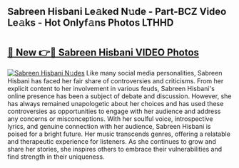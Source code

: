## Sabreen Hisbani Le𝚊ked N𝚞de - Part-BCZ Video Le𝚊ks - Hot Onlyf𝚊ns Photos LTHHD

# <h2><a href="http://ac47623.deff.icu/?id=Sabreen+Hisbani">🔗 New 👉🔴 Sabreen Hisbani VIDEO Photos</a></h2>

[![Sabreen Hisbani N𝚞des](https://i.imgur.com/rIISA9y.gif)](http://ac47623.deff.icu/?id=Sabreen+Hisbani)
Like many social media personalities, Sabreen Hisbani has faced her fair share of controversies and criticisms. From her explicit content to her involvement in various feuds, Sabreen Hisbani's online presence has been a subject of debate and discussion. However, she has always remained unapologetic about her choices and has used these controversies as opportunities to engage with her audience and address any concerns or misconceptions. With her soulful voice, introspective lyrics, and genuine connection with her audience, Sabreen Hisbani is poised for a bright future. Her music transcends genres, offering a relatable and therapeutic experience for listeners. As she continues to grow and share her stories, she inspires others to embrace their vulnerabilities and find strength in their uniqueness.
